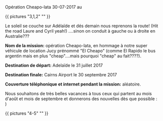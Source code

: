 Opération Cheapo-lata
30-07-2017
au

{{ pictures "3,1,2" "" }}

Le soleil se couche sur Adélaïde et dés demain nous reprenons la route! (Hit the road Laure and Cyril yeah!) ....sinon on conduit à gauche ou à droite en Australie???

**Nom de la mission:** opération Cheapo-lata, en hommage à notre super véhicule de location Jucy prénommé "El Cheapo" (comme El Rapido le bus argentin mais en plus "cheap"....mais pourquoi "cheap" au fait????).

**Destination de départ:** Adelaïde le 31 juillet 2017

**Destination finale:** Cairns Airport le 30 septembre 2017

**Couverture téléphonique et internet pendant la mission:** aléatoire.

Nous souhaitons de très belles vacances à tous ceux qui partent au mois d'août et mois de septembre et donnerons des nouvelles dès que possible : )

{{ pictures "4-5" "" }}
